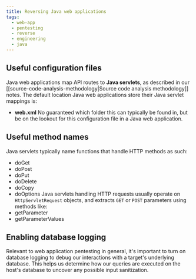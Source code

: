 ```yaml
---
title: Reversing Java web applications
tags:
  - web-app
  - pentesting
  - reverse
  - engineering
  - java
---
```


## Useful configuration files

Java web applications map API routes to **Java servlets**, as described in our
[[source-code-analysis-methodology|Source code analysis methodology]] notes. The default location
Java web applications store their Java servlet mappings is:

- **web.xml** No guaranteed which folder this can typically be found in, but be on the lookout for
  this configuration file in a Java web application.

## Useful method names

Java servlets typically name functions that handle HTTP methods as such:

- doGet
- doPost
- doPut
- doDelete
- doCopy
- doOptions Java servlets handling HTTP requests usually operate on `HttpServletRequest` objects,
  and extracts `GET` or `POST` parameters using methods like:
- getParameter
- getParameterValues

## Enabling database logging

Relevant to web application pentesting in general, it's important to turn on database logging to
debug our interactions with a target's underlying database. This helps us determine how our queries
are executed on the host's database to uncover any possible input sanitization.
